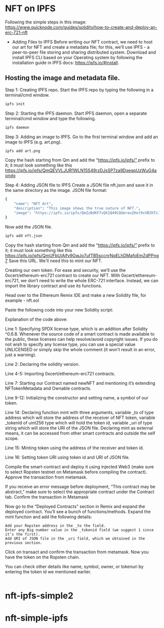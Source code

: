 # NFT on IPFS

Following the simple steps in this image:
https://www.quicknode.com/guides/solidity/how-to-create-and-deploy-an-erc-721-nft

- Adding Files to IPFS
Before writing our NFT contract, we need to host our art for NFT and create a metadata file; for this, we’ll use IPFS - a peer-to-peer file storing and sharing distributed system. Download and install IPFS CLI  based on your Operating system by following the installation guide in IPFS docs: https://ipfs.io/#install. 
 
## Hosting the image and metadata file.

Step 1: Creating IPFS repo.
Start the IPFS repo by typing the following in a terminal/cmd window.
```bash
ipfs init
```
Step 2: Starting the IPFS daemon.
Start IPFS daemon, open a separate terminal/cmd window and type the following.
```bash
ipfs daemon
```
Step 3: Adding an image to IPFS. 
Go to the first terminal window and add an image to IPFS (e.g. art.png).
```bash
ipfs add art.png
```
Copy the hash starting from Qm and add the “https://ipfs.io/ipfs/” prefix to it; it must look something like this https://ipfs.io/ipfs/QmQEVVLJUR1WLN15S49rzDJsSP7za9DxeqpUzWuG4aondg

Step 4: Adding JSON file to IPFS
Create a JSON file nft.json and save it in the same directory as the image. 
JSON file format: 
```bash
{
    "name": "NFT Art",
    "description": "This image shows the true nature of NFT.",
    "image": "https://ipfs.io/ipfs/QmZzBdKF7sQX1Q49CQGmreuZHxt9sVB3hTc3TTXYcVZ7jC",
}
```
Now add the JSON file.
```bash
ipfs add nft.json
```
Copy the hash starting from Qm and add the “https://ipfs.io/ipfs/” prefix to it; it must look something like this https://ipfs.io/ipfs/QmUFbUjAifv9GwJo7ufTB5sccnrNqELhDMafoEmZdPPng7
Save this URL. We'll need this to mint our NFT.

 Creating our own token.
For ease and security, we’ll use the 0xcert/ethereum-erc721 contract to create our NFT. With 0xcert/ethereum-erc721, we don’t need to write the whole ERC-721 interface. Instead, we can import the library contract and use its functions.
 
Head over to the Ethereum Remix IDE and make a new Solidity file, for example - nft.sol
 
Paste the following code into your new Solidity script:


Explanation of the code above: 
 
Line 1: Specifying SPDX license type, which is an addition after Solidity ^0.6.8. Whenever the source code of a smart contract is made available to the public, these licenses can help resolve/avoid copyright issues. If you do not wish to specify any license type, you can use a special value UNLICENSED or simply skip the whole comment (it won’t result in an error, just a warning).
 
Line 2: Declaring the solidity version.

Line 4-5: Importing 0xcert/ethereum-erc721 contracts.

Line 7: Starting our Contract named newNFT and mentioning it’s extending NFTokenMetadata and Ownable contracts.

Line 9-12: Initializing the constructor and setting name, a symbol of our token.

Line 14: Declaring function mint with three arguments, variable _to of type address which will store the address of the receiver of NFT token, variable _tokenId of uint256 type which will hold the token id, variable _uri of type string which will store the URI of the JSON file. Declaring mint as external means, it can be accessed from other smart contracts and outside the self scope.

Line 15: Minting token using the address of the receiver and token id.

Line 16: Setting token URI using token id and URI of JSON file.

Compile the smart-contract and deploy it using injected Web3 (make sure to select Ropsten testnet on Metamask before compiling the contract). Approve the transaction from metamask.


If you receive an error message before deployment, “This contract may be abstract,” make sure to select the appropriate contract under the Contract tab.
Confirm the transaction in Metamask



Now go to the “Deployed Contracts” section in Remix and expand the deployed contract. You’ll see a bunch of functions/methods. Expand the mint function and add the following details:

    Add your Ropsten address in the _to the field.
    Enter any Big number value in the _tokenid field (we suggest 1 since it’s the first).
    Add URI of JSON file in the _uri field, which we obtained in the previous section. 


Click on transact and confirm the transaction from metamask. Now you have the token on the Ropsten chain.

You can check other details like name, symbol, owner, or tokenuri by entering the token id we mentioned earlier.

```bash
```
# nft-ipfs-simple2
# nft-simple-ipfs
